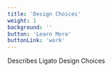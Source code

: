```yaml
---
title: 'Design Choices'
weight: 1
background: ''
button: 'Learn More'
buttonLink: 'work'
---
```


Describes Ligato Design Choices

